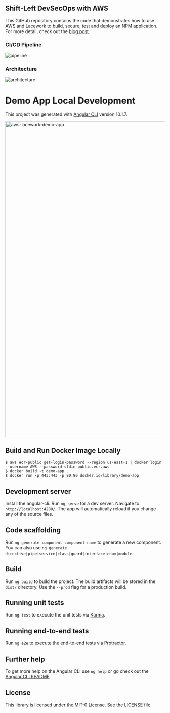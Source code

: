 ## Shift-Left DevSecOps with AWS

This GitHub repository contains the code that demonstrates how to use AWS and Lacework to build, secure, test and deploy an NPM application. For more detail, check out the [blog post](TBD).

### CI/CD Pipeline
![pipeline](https://user-images.githubusercontent.com/6440106/162585518-ce3b1b5e-7e55-4b29-a056-51c466a54aaf.png)

### Architecture
![architecture](https://user-images.githubusercontent.com/6440106/162585599-d2325b3c-8cc0-46e2-8211-aee0f938bb2b.png)

# Demo App Local Development

This project was generated with [Angular CLI](https://github.com/angular/angular-cli) version 10.1.7.

<img width="995" alt="aws-lacework-demo-app" src="https://user-images.githubusercontent.com/6440106/162275308-6c21d13b-8b96-4b31-8b9d-a313eb5fd4cc.png">

## Build and Run Docker Image Locally

```
$ aws ecr-public get-login-password --region us-east-1 | docker login --username AWS --password-stdin public.ecr.aws
$ docker build -t demo-app . 
$ docker run -p 443:443 -p 80:80 docker.io/library/demo-app
```

## Development server

Install the angular-cli. Run `ng serve` for a dev server. Navigate to `http://localhost:4200/`. The app will automatically reload if you change any of the source files.

## Code scaffolding

Run `ng generate component component-name` to generate a new component. You can also use `ng generate directive|pipe|service|class|guard|interface|enum|module`.

## Build

Run `ng build` to build the project. The build artifacts will be stored in the `dist/` directory. Use the `--prod` flag for a production build.

## Running unit tests

Run `ng test` to execute the unit tests via [Karma](https://karma-runner.github.io).

## Running end-to-end tests

Run `ng e2e` to execute the end-to-end tests via [Protractor](http://www.protractortest.org/).

## Further help

To get more help on the Angular CLI use `ng help` or go check out the [Angular CLI README](https://github.com/angular/angular-cli/blob/master/README.md).

## License

This library is licensed under the MIT-0 License. See the LICENSE file.


